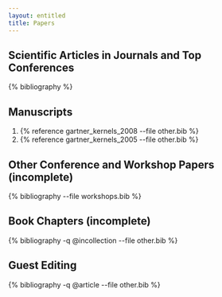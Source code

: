 ```yaml
---
layout: entitled
title: Papers
---
```

## Scientific Articles in Journals and Top Conferences

{% bibliography  %}

## Manuscripts

1. {% reference gartner_kernels_2008 --file other.bib %}
2. {% reference gartner_kernels_2005  --file other.bib %}

## Other Conference and Workshop Papers (incomplete)

{% bibliography --file workshops.bib %}

## Book Chapters (incomplete)

{% bibliography -q @incollection --file other.bib %}

## Guest Editing

{% bibliography -q @article --file other.bib %}

